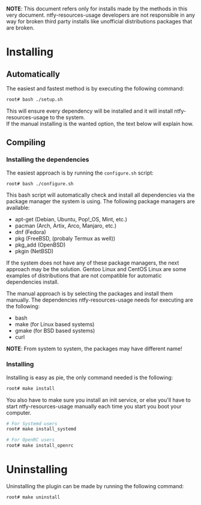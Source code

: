 **NOTE**: This document refers only for installs made by the methods in this very document. ntfy-resources-usage developers are not responsible in any way for broken third party installs like unofficial distributions packages that are broken.

# Installing

## Automatically
The easiest and fastest method is by executing the following command:
```bash
root# bash ./setup.sh
```
This will ensure every dependency will be installed and it will install ntfy-resources-usage to the system.<br>
If the manual installing is the wanted option, the text below will explain how.

## Compiling

### Installing the dependencies
The easiest approach is by running the `configure.sh` script:<br>

```bash
root# bash ./configure.sh
```
This bash script will automatically check and install all dependencies via the package manager the system is using.
The following package managers are available:
* apt-get   (Debian, Ubuntu, Pop!_OS, Mint, etc.)
* pacman    (Arch, Artix, Arco, Manjaro, etc.)
* dnf       (Fedora)
* pkg       (FreeBSD, (probaly Termux as well))
* pkg_add   (OpenBSD)
* pkgin     (NetBSD)

If the system does not have any of these package managers, the next approach may be the solution. Gentoo Linux and CentOS Linux are some examples of distributions that are not compatible for automatic dependencies install.<br>

The manual approach is by selecting the packages and install them manually.
The dependencies ntfy-resources-usage needs for executing are the following:
* bash
* make      (for Linux based systems)
* gmake     (for BSD based systems)
* curl

**NOTE**: From system to system, the packages may have different name!

### Installing
Installing is easy as pie, the only command needed is the following:
```bash
root# make install
```

You also have to make sure you install an init service, or else you'll have to start ntfy-resources-usage manually each time you start you boot your computer.
```bash
# For Systemd users
root# make install_systemd

# For OpenRC users
root# make install_openrc
```

# Uninstalling
Uninstalling the plugin can be made by running the following command:
```bash
root# make uninstall
```
